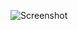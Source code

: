 ![Screenshot](https://raw.githubusercontent.com/Cryakl/Ultimate-RAT-Collection/refs/heads/main/Rejoice/Rejoice%202.2/Screenshot.png)
